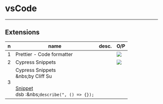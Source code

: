 # vsCode

---

## Extensions
|n|name|desc.|O/P|
|-|----|-----|---|
|1|Prettier - Code formatter||<img src="https://i.imgur.com/7By3nUA.png">|
|2|Cypress Snippets||<img src="https://i.imgur.com/tWRM4EI.png">
|3|Cypress Snippets<br/>&nbs;by Cliff Su<br/><br/><ins>Snippet</ins><br/>dsb :&nbs;`describe(", () => {});`||

